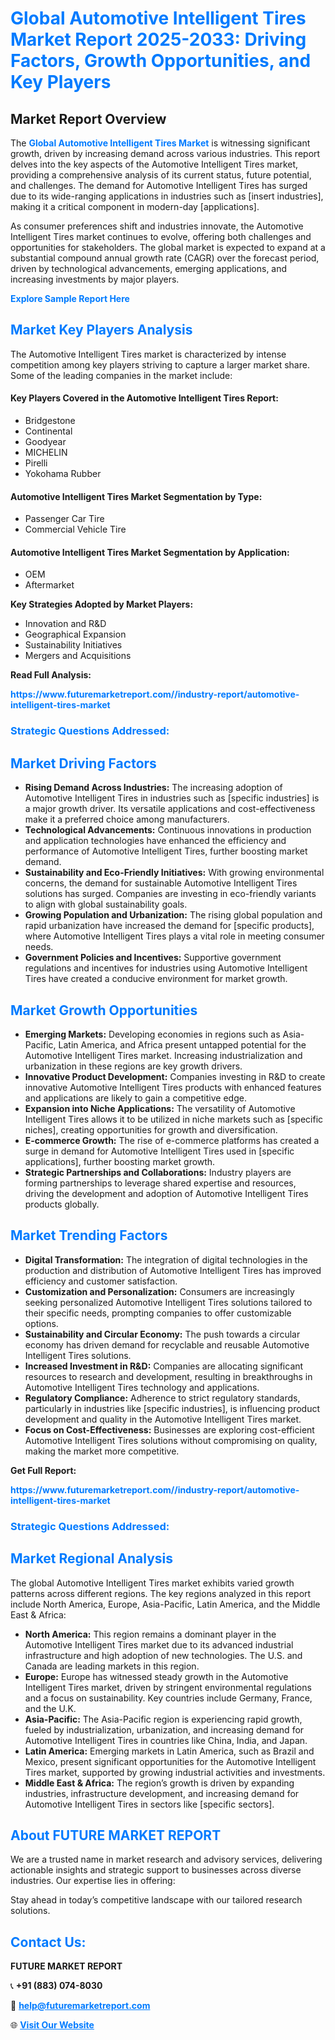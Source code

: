 <h1 style="color: #007BFF;">Global Automotive Intelligent Tires Market Report 2025-2033: Driving Factors, Growth Opportunities, and Key Players</h1>

<section id="overview">
<h2>Market Report Overview</h2>
<p>The <a href="https://www.futuremarketreport.com//industry-report/automotive-intelligent-tires-market" style="color: #007BFF; text-decoration: none;"><strong>Global Automotive Intelligent Tires Market</strong></a> is witnessing significant growth, driven by increasing demand across various industries. This report delves into the key aspects of the Automotive Intelligent Tires market, providing a comprehensive analysis of its current status, future potential, and challenges. The demand for Automotive Intelligent Tires has surged due to its wide-ranging applications in industries such as [insert industries], making it a critical component in modern-day [applications].</p>
<p>As consumer preferences shift and industries innovate, the Automotive Intelligent Tires market continues to evolve, offering both challenges and opportunities for stakeholders. The global market is expected to expand at a substantial compound annual growth rate (CAGR) over the forecast period, driven by technological advancements, emerging applications, and increasing investments by major players.</p>
</section>

<section id="overview">
<p><a href="https://www.futuremarketreport.com//request-sample/reportId=48281" style="color: #007BFF; text-decoration: none;"><strong>Explore Sample Report Here</strong></a></p>
</section>

<section id="key-players">
<h2 style="color: #007BFF;">Market Key Players Analysis</h2>
<p>The Automotive Intelligent Tires market is characterized by intense competition among key players striving to capture a larger market share. Some of the leading companies in the market include:</p>
<h4>Key Players Covered in the Automotive Intelligent Tires Report:</h4>
<ul><li>Bridgestone</li><li>Continental</li><li>Goodyear</li><li>MICHELIN</li><li>Pirelli</li><li>Yokohama Rubber</li></ul>
<h4>Automotive Intelligent Tires Market Segmentation by Type:</h4>
<ul><li>Passenger Car Tire</li><li>Commercial Vehicle Tire</li></ul>

<h4>Automotive Intelligent Tires Market Segmentation by Application:</h4>
<ul><li>OEM</li><li>Aftermarket</li></ul>
<p><strong>Key Strategies Adopted by Market Players:</strong></p>
<ul>
<li>Innovation and R&D</li>
<li>Geographical Expansion</li>
<li>Sustainability Initiatives</li>
<li>Mergers and Acquisitions</li>
</ul>
</section>

<section>
<p><strong>Read Full Analysis: </strong></p><a href="https://www.futuremarketreport.com//industry-report/automotive-intelligent-tires-market" style="color: #007BFF; text-decoration: none;"><strong>https://www.futuremarketreport.com//industry-report/automotive-intelligent-tires-market</strong></a>
<h3 style="color: #007BFF;">Strategic Questions Addressed:</h3>
</section>

<section id="driving-factors">
<h2 style="color: #007BFF;">Market Driving Factors</h2>
<ul>
<li><strong>Rising Demand Across Industries:</strong> The increasing adoption of Automotive Intelligent Tires in industries such as [specific industries] is a major growth driver. Its versatile applications and cost-effectiveness make it a preferred choice among manufacturers.</li>
<li><strong>Technological Advancements:</strong> Continuous innovations in production and application technologies have enhanced the efficiency and performance of Automotive Intelligent Tires, further boosting market demand.</li>
<li><strong>Sustainability and Eco-Friendly Initiatives:</strong> With growing environmental concerns, the demand for sustainable Automotive Intelligent Tires solutions has surged. Companies are investing in eco-friendly variants to align with global sustainability goals.</li>
<li><strong>Growing Population and Urbanization:</strong> The rising global population and rapid urbanization have increased the demand for [specific products], where Automotive Intelligent Tires plays a vital role in meeting consumer needs.</li>
<li><strong>Government Policies and Incentives:</strong> Supportive government regulations and incentives for industries using Automotive Intelligent Tires have created a conducive environment for market growth.</li>
</ul>
</section>

<section id="growth-opportunities">
<h2 style="color: #007BFF;">Market Growth Opportunities</h2>
<ul>
<li><strong>Emerging Markets:</strong> Developing economies in regions such as Asia-Pacific, Latin America, and Africa present untapped potential for the Automotive Intelligent Tires market. Increasing industrialization and urbanization in these regions are key growth drivers.</li>
<li><strong>Innovative Product Development:</strong> Companies investing in R&D to create innovative Automotive Intelligent Tires products with enhanced features and applications are likely to gain a competitive edge.</li>
<li><strong>Expansion into Niche Applications:</strong> The versatility of Automotive Intelligent Tires allows it to be utilized in niche markets such as [specific niches], creating opportunities for growth and diversification.</li>
<li><strong>E-commerce Growth:</strong> The rise of e-commerce platforms has created a surge in demand for Automotive Intelligent Tires used in [specific applications], further boosting market growth.</li>
<li><strong>Strategic Partnerships and Collaborations:</strong> Industry players are forming partnerships to leverage shared expertise and resources, driving the development and adoption of Automotive Intelligent Tires products globally.</li>
</ul>
</section>

<section id="trending-factors">
<h2 style="color: #007BFF;">Market Trending Factors</h2>
<ul>
<li><strong>Digital Transformation:</strong> The integration of digital technologies in the production and distribution of Automotive Intelligent Tires has improved efficiency and customer satisfaction.</li>
<li><strong>Customization and Personalization:</strong> Consumers are increasingly seeking personalized Automotive Intelligent Tires solutions tailored to their specific needs, prompting companies to offer customizable options.</li>
<li><strong>Sustainability and Circular Economy:</strong> The push towards a circular economy has driven demand for recyclable and reusable Automotive Intelligent Tires solutions.</li>
<li><strong>Increased Investment in R&D:</strong> Companies are allocating significant resources to research and development, resulting in breakthroughs in Automotive Intelligent Tires technology and applications.</li>
<li><strong>Regulatory Compliance:</strong> Adherence to strict regulatory standards, particularly in industries like [specific industries], is influencing product development and quality in the Automotive Intelligent Tires market.</li>
<li><strong>Focus on Cost-Effectiveness:</strong> Businesses are exploring cost-efficient Automotive Intelligent Tires solutions without compromising on quality, making the market more competitive.</li>
</ul>
</section>

<section>
<p><strong>Get Full Report: </strong></p><a href="https://www.futuremarketreport.com//industry-report/automotive-intelligent-tires-market" style="color: #007BFF; text-decoration: none;"><strong>https://www.futuremarketreport.com//industry-report/automotive-intelligent-tires-market</strong></a>
<h3 style="color: #007BFF;">Strategic Questions Addressed:</h3>
</section>


<section id="regional-analysis">
<h2 style="color: #007BFF;">Market Regional Analysis</h2>
<p>The global Automotive Intelligent Tires market exhibits varied growth patterns across different regions. The key regions analyzed in this report include North America, Europe, Asia-Pacific, Latin America, and the Middle East & Africa:</p>
<ul>
<li><strong>North America:</strong> This region remains a dominant player in the Automotive Intelligent Tires market due to its advanced industrial infrastructure and high adoption of new technologies. The U.S. and Canada are leading markets in this region.</li>
<li><strong>Europe:</strong> Europe has witnessed steady growth in the Automotive Intelligent Tires market, driven by stringent environmental regulations and a focus on sustainability. Key countries include Germany, France, and the U.K.</li>
<li><strong>Asia-Pacific:</strong> The Asia-Pacific region is experiencing rapid growth, fueled by industrialization, urbanization, and increasing demand for Automotive Intelligent Tires in countries like China, India, and Japan.</li>
<li><strong>Latin America:</strong> Emerging markets in Latin America, such as Brazil and Mexico, present significant opportunities for the Automotive Intelligent Tires market, supported by growing industrial activities and investments.</li>
<li><strong>Middle East & Africa:</strong> The region’s growth is driven by expanding industries, infrastructure development, and increasing demand for Automotive Intelligent Tires in sectors like [specific sectors].</li>
</ul>
</section>

<footer>
<h2 style="color: #007BFF;">About FUTURE MARKET REPORT</h2>
<p>We are a trusted name in market research and advisory services, delivering actionable insights and strategic support to businesses across diverse industries. Our expertise lies in offering:</p>

<p>Stay ahead in today’s competitive landscape with our tailored research solutions.</p>

<h2 style="color: #007BFF;">Contact Us:</h2>
<p><strong>FUTURE MARKET REPORT</strong></p>
<p>📞 <strong>+91 (883) 074-8030</strong></p>
<p>📧 <strong><a href="mailto:help@futuremarketreport.com" style="color: #007BFF;">help@futuremarketreport.com</a></strong></p>
<p>🌐 <strong><a href="https://www.futuremarketreport.com/" style="color: #007BFF;">Visit Our Website</a></strong></p>
</footer>